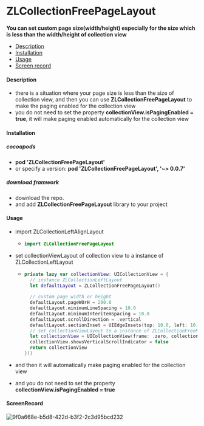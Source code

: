 # ZLCollectionFreePageLayout
**You can set custom page size(width/height) especially for the size which is less than the width/height of collection view**



- [Description](#Description)
- [Installation](#Installation)
- [Usage](#Usage)
- [Screen record](#ScreenRecord)



#### Description

-  there is a situation where your page size is less than the size of collection view, and then you can use **ZLCollectionFreePageLayout** to make the paging enabled for the collection view
-  you do not need to set the property **collectionView.isPagingEnabled = true**, it will make paging enabled automatically for the collection view



#### Installation

##### cocoapods

- **pod 'ZLCollectionFreePageLayout'**
- or specify a version:  **pod 'ZLCollectionFreePageLayout', '~> 0.0.7'**

##### download framwork

- download the repo.
- and add **ZLCollectionFreePageLayout**  library to your project

#### Usage

- import ZLCollectionLeftAlignLayout

  - ```swift
    import ZLCollectionFreePageLayout
    ```

- set collectionViewLayout of collection view to a instance of ZLCollectionLeftLayout

  - ```swift
    private lazy var collectionView: UICollectionView = {
      // instance ZLCollectionLeftLayout
      let defaultLayout = ZLCollectionFreePageLayout()
      
      // custom page width or height
      defaultLayout.pageWOrH = 200.0
      defaultLayout.minimumLineSpacing = 10.0
      defaultLayout.minimumInteritemSpacing = 10.0
      defaultLayout.scrollDirection = .vertical
      defaultLayout.sectionInset = UIEdgeInsets(top: 10.0, left: 10.0, bottom: 10.0, right: 10.0)
      // set collectionViewLayout to a instance of ZLCollectionFreePageLayout
      let collectionView = UICollectionView(frame: .zero, collectionViewLayout: defaultLayout)
      collectionView.showsVerticalScrollIndicator = false
      return collectionView
    }()
    ```

- and then it will automatically make paging enabled for the collection view

- and you do not need to set the property **collectionView.isPagingEnabled = true**


#### ScreenRecord
![9f0a668e-b5d8-422d-b3f2-2c3d95bcd232](https://github.com/TsinHzl/ZLCollectionFreePageLayout/assets/9133239/d797c804-9cde-4ff9-b8f9-ca2de9dc5940)



